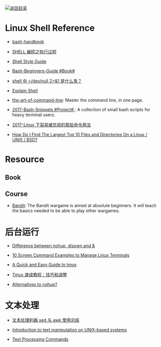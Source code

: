 [![返回目录](https://parg.co/UGo)](https://github.com/wxyyxc1992/Awesome-Reference)

# Linux Shell Reference 

* [bash-handbook](https://github.com/denysdovhan/bash-handbook)

* [SHELL 编程之执行过程 ](http://mp.weixin.qq.com/s?__biz=MzIxNDMyODgyMA==&mid=2247483666&idx=1&sn=b3df5f3f8d8803fb88719463388db4ed&scene=0#wechat_redirect)

* [Shell Style Guide](https://google.github.io/styleguide/shell.xml)

* [Bash-Beginners-Guide #Book#](http://www.tldp.org/LDP/Bash-Beginners-Guide/html/sect_01_01.html)

* [shell 中 >/dev/null 2>&1 是什么鬼？](http://www.kissyu.org/2016/12/25/shell%E4%B8%AD%3E%20:dev:null%202%20%3E%20&1%E6%98%AF%E4%BB%80%E4%B9%88%E9%AC%BC%EF%BC%9F/)

* [Explain Shell](http://www.explainshell.com/)

* [the-art-of-command-line](https://parg.co/bXZ): Master the command line, in one page.

* [2017-Bash-Snippets #Project# ](https://github.com/alexanderepstein/Bash-Snippets): A collection of small bash scripts for heavy terminal users.

* [2017-Linux 下容易被忽视的那些命令用法](https://parg.co/b2E)

* [How Do I Find The Largest Top 10 Files and Directories On a Linux / UNIX / BSD?](http://www.cyberciti.biz/faq/how-do-i-find-the-largest-filesdirectories-on-a-linuxunixbsd-filesystem/)

# Resource 

## Book

## Course

- [Bandit](http://overthewire.org/wargames/bandit/bandit1.html): The Bandit wargame is aimed at absolute beginners. It will teach the basics needed to be able to play other wargames. 


# 后台运行

* [Difference between nohup, disown and &](http://unix.stackexchange.com/questions/3886/difference-between-nohup-disown-and)

* [10 Screen Command Examples to Manage Linux Terminals](http://www.tecmint.com/screen-command-examples-to-manage-linux-terminals/)

* [A Quick and Easy Guide to tmux](http://www.hamvocke.com/blog/a-quick-and-easy-guide-to-tmux/)

* [Tmux 速成教程：技巧和调整](http://blog.jobbole.com/87584/)

- [Alternatives to nohup?](http://askubuntu.com/questions/600956/alternatives-to-nohup)

# 文本处理

* [文本处理利器 sed 与 awk 使用总结](https://taozj.org/201612/cmd-tools-sed-awk.html)

* [Introduction to text manipulation on UNIX-based systems](https://www.ibm.com/developerworks/aix/library/au-unixtext/#19Useofsortoutline)

* [Text Processing Commands](http://www.tldp.org/LDP/abs/html/textproc.html)
